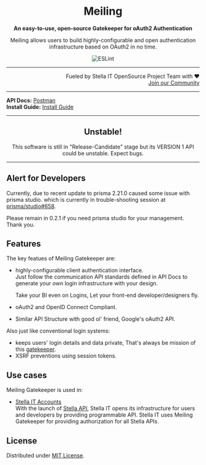 <h1 align="center">Meiling</h1>
<p align="center">
  <strong>An easy-to-use, open-source Gatekeeper for oAuth2 Authentication</strong>
</p>
<p align="center">
  Meiling allows users to build highly-configurable and open authentication infrastructure based on OAuth2 in no time.
</p>

<p align="center">
  <img src="https://github.com/Stella-IT/meiling/workflows/ESLint/badge.svg" alt="ESLint">
</p>

<hr>

<p align="right">
  Fueled by Stella IT OpenSource Project Team with ❤️<br>
  <a href="https://opensource.stella-it.com/discord/">Join our Community</a>
</p> 

<hr>

<!-- Add some system specific stuff here -->
<strong>API Docs:</strong> <a alt="Postman" href="https://documenter.getpostman.com/view/14310965/TWDXnc3q">Postman</a><br>
<strong>Install Guide:</strong> <a alt="Install Guide" href="INSTALL.md">Install Guide</a>

<hr>

<h2 align="center">Unstable!</h2>
<p align="center">This software is still in "Release-Candidate" stage but its VERSION 1 API could be unstable. Expect bugs.</p>

<hr>

## Alert for Developers
Currently, due to recent update to prisma 2.21.0 caused some issue with prisma studio. which is currently in trouble-shooting session at [prisma/studio#658](https://github.com/prisma/studio/issues/658).  
  
Please remain in 0.2.1 if you need prisma studio for your management. Thank you.

## Features
The key featues of Meiling Gatekeeper are:
* highly-configurable client authentication interface.  
  Just follow the communication API standards defined in API Docs to generate your own login infrastructure with your design.  
    
  Take your BI even on Logins, Let your front-end developer/designers fly.  
* oAuth2 and OpenID Connect Compliant.
* Similar API Structure with good ol' friend, Google's oAuth2 API.  

Also just like conventional login systems:
* keeps users' login details and data private, That's always be mission of this [gatekeeper](https://en.touhouwiki.net/wiki/Hong_Meiling).
* XSRF preventions using session tokens.

## Use cases
Meiling Gatekeeper is used in:
* [Stella IT Accounts](https://accounts.stella-it.com)  
  With the launch of [Stella API](https://docs.stella-api.dev/), Stella IT opens its infrastructure for users and developers by providing programmable API. Stella IT uses Meiling Gatekeeper for providing authorization for all Stella APIs.

## License
Distributed under [MIT License](LICENSE).  
